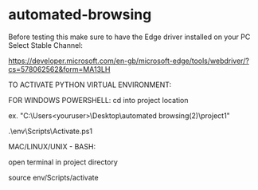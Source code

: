 ﻿# automated-browsing
Before testing this make sure to have the Edge driver installed on your PC
Select Stable Channel:

https://developer.microsoft.com/en-gb/microsoft-edge/tools/webdriver/?cs=578062562&form=MA13LH

TO ACTIVATE PYTHON VIRTUAL ENVIRONMENT:

FOR WINDOWS POWERSHELL:
cd into project location

ex. "C:\Users\<youruser>\Desktop\automated browsing(2)\project1"


.\env\Scripts\Activate.ps1

MAC/LINUX/UNIX - BASH:

open terminal in project directory 

source env/Scripts/activate
